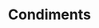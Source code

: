 ---
title: Condiments
creator: Paul Goyette
licence: CC BY-SA 2.0
licence-url: https://creativecommons.org/licenses/by-sa/2.0/deed.en
image-url: https://upload.wikimedia.org/wikipedia/commons/3/30/Salt%2C_sugar_and_pepper_shakers.jpg
---